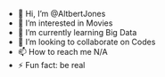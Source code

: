 - 👋 Hi, I’m @AltbertJones
- 👀 I’m interested in Movies
- 🌱 I’m currently learning Big Data
- 💞️ I’m looking to collaborate on Codes
- 📫 How to reach me N/A
- ⚡ Fun fact: be real

<!---
AltbertJones/AltbertJones is a ✨ special ✨ repository because its `README.md` (this file) appears on your GitHub profile.
You can click the Preview link to take a look at your changes.
--->
